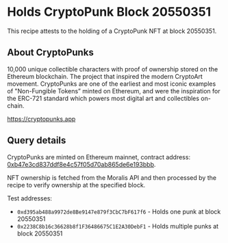 # Holds CryptoPunk Block 20550351

This recipe attests to the holding of a CryptoPunk NFT at block 20550351.


## About CryptoPunks

10,000 unique collectible characters with proof of ownership stored on the Ethereum blockchain. The project that inspired the modern CryptoArt movement. CryptoPunks are one of the earliest and most iconic examples of "Non-Fungible Tokens” minted on Ethereum, and were the inspiration for the ERC-721 standard which powers most digital art and collectibles on-chain.

https://cryptopunks.app

## Query details

CryptoPunks are minted on Ethereum mainnet, contract address: [0xb47e3cd837ddf8e4c57f05d70ab865de6e193bbb](https://etherscan.io/address/0xb47e3cd837ddf8e4c57f05d70ab865de6e193bbb).

NFT ownership is fetched from the Moralis API and then processed by the recipe to verify ownership at the specified block.

Test addresses:
- `0xd395ab488a9972de8Be9147e879f3CbC7bF617f6`  - Holds one punk at block 20550351
- `0x2238C8b16c36628b8f1F36486675C1E2A30DebF1`  - Holds multiple punks at block 20550351